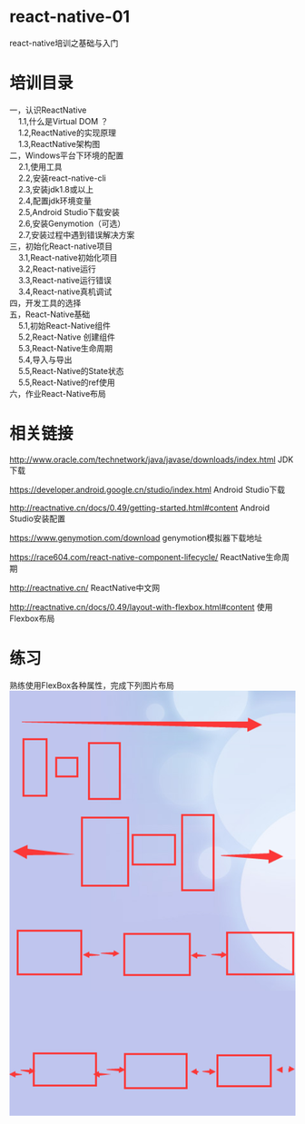 # react-native-01
react-native培训之基础与入门

# 培训目录

一，认识ReactNative <br/>
    &nbsp;&nbsp;&nbsp;&nbsp;1.1,什么是Virtual DOM ？<br/>
    &nbsp;&nbsp;&nbsp;&nbsp;1.2,ReactNative的实现原理<br/>
    &nbsp;&nbsp;&nbsp;&nbsp;1.3,ReactNative架构图<br/>
二，Windows平台下环境的配置<br/>
    &nbsp;&nbsp;&nbsp;&nbsp;2.1,使用工具<br/>
    &nbsp;&nbsp;&nbsp;&nbsp;2.2,安装react-native-cli<br/>
    &nbsp;&nbsp;&nbsp;&nbsp;2.3,安装jdk1.8或以上<br/>
    &nbsp;&nbsp;&nbsp;&nbsp;2.4,配置jdk环境变量<br/>
    &nbsp;&nbsp;&nbsp;&nbsp;2.5,Android Studio下载安装<br/>
    &nbsp;&nbsp;&nbsp;&nbsp;2.6,安装Genymotion（可选）<br/>
    &nbsp;&nbsp;&nbsp;&nbsp;2.7,安装过程中遇到错误解决方案<br/>
三，初始化React-native项目<br/>
    &nbsp;&nbsp;&nbsp;&nbsp;3.1,React-native初始化项目<br/>
    &nbsp;&nbsp;&nbsp;&nbsp;3.2,React-native运行<br/>
    &nbsp;&nbsp;&nbsp;&nbsp;3.3,React-native运行错误<br/>
    &nbsp;&nbsp;&nbsp;&nbsp;3.4,React-native真机调试<br/>
四，开发工具的选择<br/>
五，React-Native基础<br/>
    &nbsp;&nbsp;&nbsp;&nbsp;5.1,初始React-Native组件<br/>
    &nbsp;&nbsp;&nbsp;&nbsp;5.2,React-Native 创建组件<br/>
    &nbsp;&nbsp;&nbsp;&nbsp;5.3,React-Native生命周期<br/>
    &nbsp;&nbsp;&nbsp;&nbsp;5.4,导入与导出<br/>
    &nbsp;&nbsp;&nbsp;&nbsp;5.5,React-Native的State状态<br/>
    &nbsp;&nbsp;&nbsp;&nbsp;5.5,React-Native的ref使用<br/>
六，作业React-Native布局<br/>



# 相关链接

http://www.oracle.com/technetwork/java/javase/downloads/index.html JDK下载

https://developer.android.google.cn/studio/index.html  Android Studio下载

http://reactnative.cn/docs/0.49/getting-started.html#content Android Studio安装配置

https://www.genymotion.com/download  genymotion模拟器下载地址

https://race604.com/react-native-component-lifecycle/  ReactNative生命周期

http://reactnative.cn/  ReactNative中文网

http://reactnative.cn/docs/0.49/layout-with-flexbox.html#content  使用Flexbox布局

# 练习
熟练使用FlexBox各种属性，完成下列图片布局<br/>
![Alt text](./img/001.png "作业")

